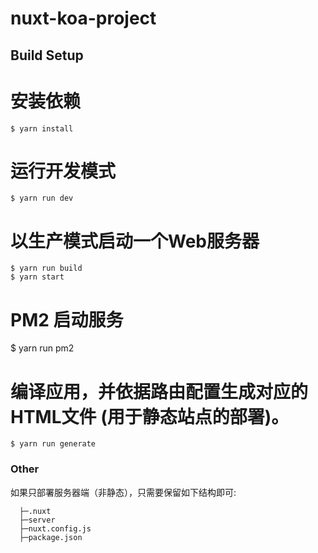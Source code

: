 # nuxt-koa-project

## Build Setup

# 安装依赖
	$ yarn install

# 运行开发模式
	$ yarn run dev

# 以生产模式启动一个Web服务器
	$ yarn run build
	$ yarn start
# PM2 启动服务
  $ yarn run pm2

# 编译应用，并依据路由配置生成对应的HTML文件 (用于静态站点的部署)。
	$ yarn run generate

### Other
如果只部署服务器端（非静态），只需要保留如下结构即可:

	  ├─.nuxt
	  ├─server        
	  ├─nuxt.config.js   
	  ├─package.json     
